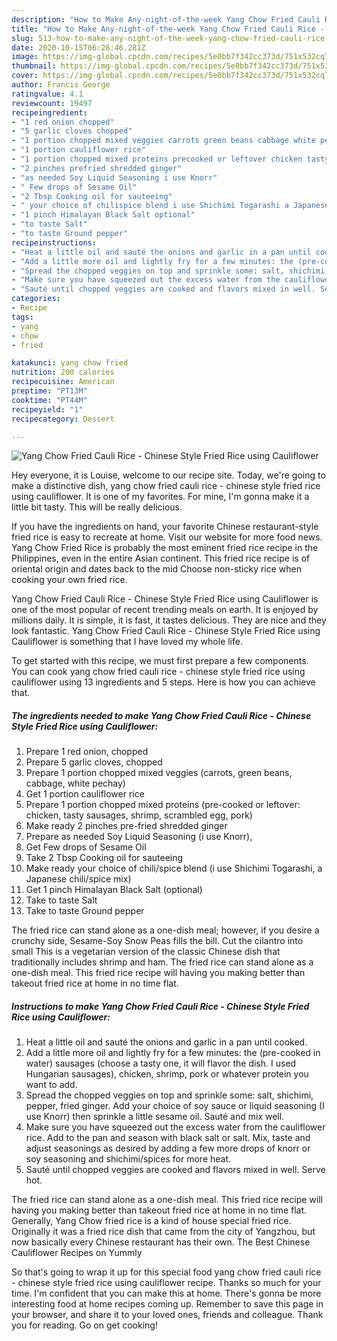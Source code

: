 ```yaml
---
description: "How to Make Any-night-of-the-week Yang Chow Fried Cauli Rice - Chinese Style Fried Rice using Cauliflower"
title: "How to Make Any-night-of-the-week Yang Chow Fried Cauli Rice - Chinese Style Fried Rice using Cauliflower"
slug: 513-how-to-make-any-night-of-the-week-yang-chow-fried-cauli-rice-chinese-style-fried-rice-using-cauliflower
date: 2020-10-15T06:28:46.281Z
image: https://img-global.cpcdn.com/recipes/5e0bb7f342cc373d/751x532cq70/yang-chow-fried-cauli-rice-chinese-style-fried-rice-using-cauliflower-recipe-main-photo.jpg
thumbnail: https://img-global.cpcdn.com/recipes/5e0bb7f342cc373d/751x532cq70/yang-chow-fried-cauli-rice-chinese-style-fried-rice-using-cauliflower-recipe-main-photo.jpg
cover: https://img-global.cpcdn.com/recipes/5e0bb7f342cc373d/751x532cq70/yang-chow-fried-cauli-rice-chinese-style-fried-rice-using-cauliflower-recipe-main-photo.jpg
author: Francis George
ratingvalue: 4.1
reviewcount: 19497
recipeingredient:
- "1 red onion chopped"
- "5 garlic cloves chopped"
- "1 portion chopped mixed veggies carrots green beans cabbage white pechay"
- "1 portion cauliflower rice"
- "1 portion chopped mixed proteins precooked or leftover chicken tasty sausages shrimp scrambled egg pork"
- "2 pinches prefried shredded ginger"
- "as needed Soy Liquid Seasoning i use Knorr"
- " Few drops of Sesame Oil"
- "2 Tbsp Cooking oil for sauteeing"
- " your choice of chilispice blend i use Shichimi Togarashi a Japanese chilispice mix"
- "1 pinch Himalayan Black Salt optional"
- "to taste Salt"
- "to taste Ground pepper"
recipeinstructions:
- "Heat a little oil and sauté the onions and garlic in a pan until cooked."
- "Add a little more oil and lightly fry for a few minutes: the (pre-cooked in water) sausages (choose a tasty one, it will flavor the dish. I used Hungarian sausages), chicken, shrimp, pork or whatever protein you want to add."
- "Spread the chopped veggies on top and sprinkle some: salt, shichimi, pepper, fried ginger. Add your choice of soy sauce or liquid seasoning (I use Knorr) then sprinkle a little sesame oil. Sauté and mix well."
- "Make sure you have squeezed out the excess water from the cauliflower rice. Add to the pan and season with black salt or salt. Mix, taste and adjust seasonings as desired by adding a few more drops of knorr or soy seasoning and shichimi/spices for more heat."
- "Sauté until chopped veggies are cooked and flavors mixed in well. Serve hot."
categories:
- Recipe
tags:
- yang
- chow
- fried

katakunci: yang chow fried 
nutrition: 200 calories
recipecuisine: American
preptime: "PT13M"
cooktime: "PT44M"
recipeyield: "1"
recipecategory: Dessert

---
```



![Yang Chow Fried Cauli Rice - Chinese Style Fried Rice using Cauliflower](https://img-global.cpcdn.com/recipes/5e0bb7f342cc373d/751x532cq70/yang-chow-fried-cauli-rice-chinese-style-fried-rice-using-cauliflower-recipe-main-photo.jpg)

Hey everyone, it is Louise, welcome to our recipe site. Today, we're going to make a distinctive dish, yang chow fried cauli rice - chinese style fried rice using cauliflower. It is one of my favorites. For mine, I'm gonna make it a little bit tasty. This will be really delicious.

If you have the ingredients on hand, your favorite Chinese restaurant-style fried rice is easy to recreate at home. Visit our website for more food news. Yang Chow Fried Rice is probably the most eminent fried rice recipe in the Philippines, even in the entire Asian continent. This fried rice recipe is of oriental origin and dates back to the mid Choose non-sticky rice when cooking your own fried rice.

Yang Chow Fried Cauli Rice - Chinese Style Fried Rice using Cauliflower is one of the most popular of recent trending meals on earth. It is enjoyed by millions daily. It is simple, it is fast, it tastes delicious. They are nice and they look fantastic. Yang Chow Fried Cauli Rice - Chinese Style Fried Rice using Cauliflower is something that I have loved my whole life.


To get started with this recipe, we must first prepare a few components. You can cook yang chow fried cauli rice - chinese style fried rice using cauliflower using 13 ingredients and 5 steps. Here is how you can achieve that.

<!--inarticleads1-->

##### The ingredients needed to make Yang Chow Fried Cauli Rice - Chinese Style Fried Rice using Cauliflower:

1. Prepare 1 red onion, chopped
1. Prepare 5 garlic cloves, chopped
1. Prepare 1 portion chopped mixed veggies (carrots, green beans, cabbage, white pechay)
1. Get 1 portion cauliflower rice
1. Prepare 1 portion chopped mixed proteins (pre-cooked or leftover: chicken, tasty sausages, shrimp, scrambled egg, pork)
1. Make ready 2 pinches pre-fried shredded ginger
1. Prepare as needed Soy Liquid Seasoning (i use Knorr),
1. Get  Few drops of Sesame Oil
1. Take 2 Tbsp Cooking oil for sauteeing
1. Make ready  your choice of chili/spice blend (i use Shichimi Togarashi, a Japanese chili/spice mix)
1. Get 1 pinch Himalayan Black Salt (optional)
1. Take to taste Salt
1. Take to taste Ground pepper


The fried rice can stand alone as a one-dish meal; however, if you desire a crunchy side, Sesame-Soy Snow Peas fills the bill. Cut the cilantro into small This is a vegetarian version of the classic Chinese dish that traditionally includes shrimp and ham. The fried rice can stand alone as a one-dish meal. This fried rice recipe will having you making better than takeout fried rice at home in no time flat. 

<!--inarticleads2-->

##### Instructions to make Yang Chow Fried Cauli Rice - Chinese Style Fried Rice using Cauliflower:

1. Heat a little oil and sauté the onions and garlic in a pan until cooked.
1. Add a little more oil and lightly fry for a few minutes: the (pre-cooked in water) sausages (choose a tasty one, it will flavor the dish. I used Hungarian sausages), chicken, shrimp, pork or whatever protein you want to add.
1. Spread the chopped veggies on top and sprinkle some: salt, shichimi, pepper, fried ginger. Add your choice of soy sauce or liquid seasoning (I use Knorr) then sprinkle a little sesame oil. Sauté and mix well.
1. Make sure you have squeezed out the excess water from the cauliflower rice. Add to the pan and season with black salt or salt. Mix, taste and adjust seasonings as desired by adding a few more drops of knorr or soy seasoning and shichimi/spices for more heat.
1. Sauté until chopped veggies are cooked and flavors mixed in well. Serve hot.


The fried rice can stand alone as a one-dish meal. This fried rice recipe will having you making better than takeout fried rice at home in no time flat. Generally, Yang Chow fried rice is a kind of house special fried rice. Originally it was a fried rice dish that came from the city of Yangzhou, but now basically every Chinese restaurant has their own. The Best Chinese Cauliflower Recipes on Yummly 

So that's going to wrap it up for this special food yang chow fried cauli rice - chinese style fried rice using cauliflower recipe. Thanks so much for your time. I'm confident that you can make this at home. There's gonna be more interesting food at home recipes coming up. Remember to save this page in your browser, and share it to your loved ones, friends and colleague. Thank you for reading. Go on get cooking!
